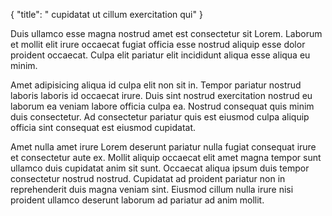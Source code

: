 {
  "title": " cupidatat ut cillum exercitation qui"
}

Duis ullamco esse magna nostrud amet est consectetur sit Lorem. Laborum et mollit elit irure occaecat fugiat officia esse nostrud aliquip esse dolor proident occaecat. Culpa elit pariatur elit incididunt aliqua esse aliqua eu minim.

Amet adipisicing aliqua id culpa elit non sit in. Tempor pariatur nostrud laboris laboris id occaecat irure. Duis sint nostrud exercitation nostrud eu laborum ea veniam labore officia culpa ea. Nostrud consequat quis minim duis consectetur. Ad consectetur pariatur quis est eiusmod culpa aliquip officia sint consequat est eiusmod cupidatat.

Amet nulla amet irure Lorem deserunt pariatur nulla fugiat consequat irure et consectetur aute ex. Mollit aliquip occaecat elit amet magna tempor sunt ullamco duis cupidatat anim sit sunt. Occaecat aliqua ipsum duis tempor consectetur nostrud nostrud. Cupidatat ad proident pariatur non in reprehenderit duis magna veniam sint. Eiusmod cillum nulla irure nisi proident ullamco deserunt laborum ad pariatur ad anim mollit.